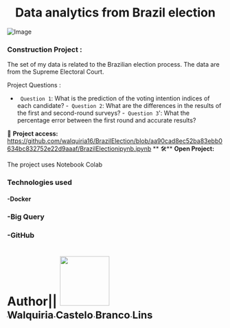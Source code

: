 
<h1 align="center"> Data analytics from Brazil election </h1>

![Image](https://pandas.pydata.org/static/img/pandas_secondary_white.svg)

**<h3 align="Leftr"> Construction Project :</h3>**


The set of my data is related to the Brazilian election process. The data are from the Supreme Electoral Court.

 Project Questions :
 - ` Question 1`: What is the prediction of the voting intention indices of each candidate? 
 -` Question 2`: What are the differences in the results of the first and second-round surveys? 
 -` Question 3`': What the percentage error between the first round and accurate results?


 📁 **Project access:** 
 https://github.com/walquiria16/BrazilElection/blob/aa90cad8ec52ba83ebb0634bc832752e22d9aaaf/BrazilElectionipynb.ipynb
 **
🛠️** **Open Project:**

 The project uses Notebook Colab

 
**<h3 align="left"> **Technologies used** </h3>**
<h4 align="left"> -Docker</h4>
<h3 align="left"> -Big Query</h3>
<h3 align="left"> -GitHub </h3>


# Author|| [<img src="https://avatars.githubusercontent.com/u/60444962?v=4" width=115><br><sub>Walquiria Castelo Branco Lins</sub>](https://github.com/walquiria16)


